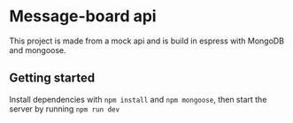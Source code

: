 # Message-board api 

This project is made from a mock api and is build in espress with MongoDB and mongoose.


## Getting started

Install dependencies with `npm install` and `npm mongoose`, then start the server by running `npm run dev`
